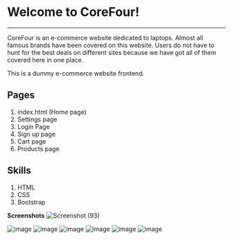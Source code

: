 # Welcome to CoreFour!
-------------------------------
CoreFour is an e-commerce website dedicated to laptops. Almost all famous brands have been covered on this website. Users do not have to hunt for the best deals on different sites because we have got all of them covered here in one place.

This is a dummy e-commerce website frontend.

Pages
------
1. index.html (Home page)
2. Settings page
3. Login Page
4. Sign up page
5. Cart page
6. Products page

Skills
-------
1. HTML
2. CSS
3. Bootstrap

**Screenshots**
![Screenshot (93)](https://user-images.githubusercontent.com/74773717/137297432-7f65ea1b-c5ae-49ef-8c46-c4b69ceaeb15.png)

![image](https://user-images.githubusercontent.com/74773717/137293876-34b8776e-57f7-4061-b099-b78788f1a086.png)
![image](https://user-images.githubusercontent.com/74773717/137294070-895f1116-91c0-43d0-8be0-c1efd9abb7ab.png)
![image](https://user-images.githubusercontent.com/74773717/137294259-3a556759-bcbc-495b-a43a-65533f1be8d8.png)
![image](https://user-images.githubusercontent.com/74773717/137294347-4c6df611-dd29-4086-a4b2-ab4363f4acb8.png)
![image](https://user-images.githubusercontent.com/74773717/137294411-cf3d60db-f546-4d19-bc77-9845537c31cc.png)
![image](https://user-images.githubusercontent.com/74773717/137294454-892622c7-1a84-45e6-850d-002f766168e1.png)
